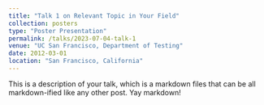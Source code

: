 ```yaml
---
title: "Talk 1 on Relevant Topic in Your Field"
collection: posters
type: "Poster Presentation"
permalink: /talks/2023-07-04-talk-1
venue: "UC San Francisco, Department of Testing"
date: 2012-03-01
location: "San Francisco, California"
---
```


This is a description of your talk, which is a markdown files that can be all markdown-ified like any other post. Yay markdown!
